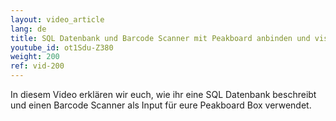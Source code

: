```yaml
---
layout: video_article
lang: de
title: SQL Datenbank und Barcode Scanner mit Peakboard anbinden und visualisieren
youtube_id: ot1Sdu-Z380
weight: 200
ref: vid-200
---
```


In diesem Video erklären wir euch, wie ihr eine SQL Datenbank beschreibt und einen Barcode Scanner als Input für eure Peakboard Box verwendet. 